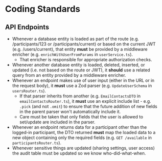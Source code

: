 # Coding Standards

## API Endpoints

- Whenever a database entity is loaded as part of the route (e.g. /participants/123 or /participants/current) or based on the current JWT (e.g. /users/current), that entity **must** be provided by a middleware enricher (e.g. `enrichWithUserFromParams` in `userService.ts`).
  - That enricher is responsible for appropriate authorization checks.
- Whenever another database entity is loaded, deleted, inserted, or updated (i.e. not based on the route or JWT), it **should** use a related query from an entity provided by a middleware enricher.
- Whenever an endpoint makes use of user input (either in the URL or in the request body), it **must** use a Zod parser (e.g. `UpdateUserSchema` in `usersRouter.ts`).
  - If that parser inherits from another (e.g. `EmailContactsDTO` in `emailContactsRouter.ts`), it **must** use an explicit include list - e.g. `.pick` (and not `.omit`) to ensure that the future addition of new fields in the parent parser won't automatically include it.
  - Care must be taken that only fields that the user is allowed to set/update are included in the parser.
- Whenever an endpoint returns data for a participant other than the logged-in participant, the DTO returned **must** map the loaded data to a new object containing only the required fields (e.g. `GET /available` in `participantsRouter.ts`).
- Whenever sensitive things are updated (sharing settings, user access) the audit table must be updated so we know who-did-what-when.
